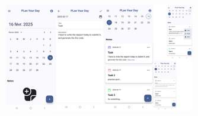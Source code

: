 ![Calendar App](https://raw.githubusercontent.com/BELLILMohamedNadir/Calender-App/main/img_calender.png)
